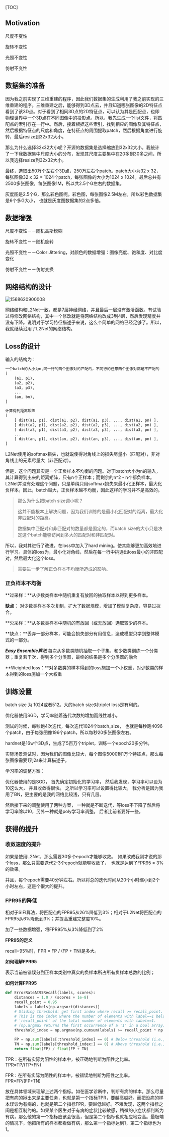 [TOC]



## Motivation

尺度不变性

旋转不变性

光照不变性

仿射不变性



## 数据集的准备

因为我之前实现了三维重建的程序，因此我们数据集的生成利用了我之前实现的三维重建的程序。三维重建之后，能够得到3D点云，并且知道哪张图像的2D特征点看到了该3D点。对于看到了相同3D点的2D特征点，可以认为其是匹配点，也即物理世界中一个3D点在不同图像中的投影点。所以，我先生成一个list文件，将匹配点的索引存在一行中。然后，接着根据这些索引，找到相应的图像及其特征点，然后根据特征点的尺度和角度，在特征点的周围提取patch，然后根据角度进行旋转，最后resize到32x32大小。



那么为什么选择32x32大小呢？开源的数据集是选择缩放到32x32大小。我统计了一下我数据集中尺度大小的分布，发现其尺度主要集中在20多到30多之间，所以我选择resize到32x32大小。





最终，选取出50万个左右个3D点，250万左右个patch。patch大小为32 x 32，每张图像32 x 32 = 1024个patch，每张图像的大小为1024 x 1024。最后总共有2500多张图像，每张图像1M，所以共2.5个G左右的数据集。



灰度图是2.5个G，那么彩色图呢。彩色图，每张图像2.5M左右，所以彩色数据集是6个多G大小， 也就是灰度图数据集的2点多倍。





## 数据增强

尺度不变性－－随机高斯模糊

旋转不变性－－随机旋转

光照不变性－－Color Jittering，对颜色的数据增强：图像亮度、饱和度、对比度变化

仿射不变性－－仿射变换



## 网络结构的设计

![1568620900008](assets/基于深度学习的特征描述子.asset/1568620900008.png)

网络结构和L2Net一致，都是7层神经网络，并且最后一层没有激活函数。有试验过将修改网络结构，其中一个修改就是将网络结构改成3到4层，然后发现精度并没有下降。说明对于学习特征描述子来说，这么个简单的网络已经足够了。所以，我就继续沿用了L2Net的网络结构。





## Loss的设计

输入的结构为：

```python
一个batch的大小为n,同一行的两个图像对的匹配的，不同行的任意两个图像对都是不匹配的
[
    (a1, p1),
    (a2, p2),
    (a3, p3),
    ...
    (an, bn),
]

计算得到距离矩阵
[
    [ dist(a1, p1), dist(a1, p2), dist(a1, p3), ..., dist(a1, pn) ],
    [ dist(a2, p1), dist(a2, p2), dist(a2, p3), ..., dist(a2, pn) ],
    [ dist(a3, p1), dist(a3, p2), dist(a3, p3), ..., dist(a3, pn) ],
    ...
    [ dist(an, p1), dist(an, p2), dist(an, p3), ..., dist(an, pn) ],
]


```



L2Net使用的softmax损失，也就说使得对角线上的损失尽量小（匹配对），非对角线上的元素尽量大（非匹配对）。

但是，这个问题其实是一个正负样本不均衡的问题。对于batch大小为n的输入，其计算得到出来的距离矩阵，只有n个正样本；而剩余的n^2 - n个都负样本。L2Net并没有处理这个问题，只是单纯只用softmax损失来最小化正样本，最大化负样本。因此，batch越大，正负样本越不均衡，因此这样的学习并不是高效的。



> 那么为什么把batch size调小呢？
>
> 这并不能根本上解决问题，因为我们训练的是最小化匹配对的距离，最大化非匹配对的距离。
>
> 数据集中匹配对和非匹配对的数量都是固定的，而batch size的大小只是决定这个batch能够访问到多大的匹配对和非匹配对。



所以，我对其进行了改进，在loss中加入了hard mining。使其能够更加高效地进行学习。具体的loss为，最小化对角线，然后在每一行中挑选出loss最小的非匹配对，然后最大化这个loss。



> 需要进一步了解正负样本不均衡所造成的影响。

### 正负样本不均衡

**过采样：**从少数类样本中随机重复有放回的抽取样本以得到更多样本。

**缺点**： 对少数类样本多次复制，扩大了数据规模，增加了模型复杂度，容易过拟合。



**欠采样：**从多数类样本中随机的有放回（或无放回）选取较少的样本。

**缺点：**丢弃一部分样本，可能会损失部分有用信息，造成模型只学到整体模式的一部分。

***Easy Ensemble算法***
每次从多数类随机抽取一个子集，和少数类训练一个分类器；重复若干次，得到多个分类器，最终的结果是多个分类器的融合



**Weighted loss：**对多数类的样本得到的loss施加一个小权重，对少数类的样本得到的loss施加一个大权重







## 训练设置

batch size 为 1024或者512。大的batch size对triplet loss是有利的。

优化器使用SGD，学习率随着迭代次数的增加而线性减小。

测试的时候，每秒跑4次迭代，每次迭代1024个batch_size， 也就是每秒跑4096个patch，由于每张图像196个patch，所以每秒20多张图像左右。



hardnet是16w个3D点，生成了5百万个triplet，训练一个epoch20多分钟。



实际场景测试时，因为我们的图像比较大，每个图像5000到1万个特征点，那么每张图像需要1到2s来计算描述子。



学习率的调整方案：

优化器使用的是SGD， 首先确定初始化的学习率， 然后我发现，学习率可以设为10这么大， 并且收敛得很快。 之所以学习率可以设置得比较大， 我分析是因为我用了BN，更主要的是我的网络比较浅，只有几层。



然后接下来的调整使用了两种方案，  一种就是不断迭代，等loss不下降了然后将学习率除以10，另外一种就是poly学习率调整。  后者比前者要好一些，





## 获得的提升



### 收敛速度的提升

如果是使用L2Net，那么需要30多个epoch才能够收敛。　如果改成我刚才说的那个loss，那么只需要迭代2-3个epoch就能够收敛了，　也就是达到了FPR95 = 3%的效果。

并且，每个epoch需要40分钟左右。所以将总的迭代时间从20个小时缩小到2个小时左右，这是个很大的提升。



### FPR95的降低

相对于SIFI算法，将匹配点的FPR95从26%降低到3%；相对于L2Net将匹配点的FPR95从6%降低到3%；并提高重建完整度10%。



加了一些数据增强，将FPR95%从3%降低到了2%



**FPR95的定义**

recall=95%时，FPR = FP / (FP + TN)是多大。

**如何理解FPR95**

表示当前被错误分到正样本类别中真实的负样本所占所有负样本总数的比例；

**如何计算FPR95**

```python
def ErrorRateAt95Recall(labels, scores):
    distances = 1.0 / (scores + 1e-8)
    recall_point = 0.95
    labels = labels[np.argsort(distances)]
    # Sliding threshold: get first index where recall >= recall_point. 
    # This is the index where the number of elements with label==1 below the threshold reaches a fraction of 
    # 'recall_point' of the total number of elements with label==1. 
    # (np.argmax returns the first occurrence of a '1' in a bool array). 
    threshold_index = np.argmax(np.cumsum(labels) >= recall_point * np.sum(labels))

    FP = np.sum(labels[:threshold_index] == 0) # Below threshold (i.e., labelled positive), but should be negative
    TN = np.sum(labels[threshold_index:] == 0) # Above threshold (i.e., labelled negative), and should be negative
    return float(FP) / float(FP + TN)

```



TPR：在所有实际为阳性的样本中，被正确地判断为阳性之比率。TPR=TP/(TP+FN)

FPR：在所有实际为阴性的样本中，被错误地判断为阳性之比率。FPR=FP/(FP+TN)

放在具体领域来理解上述两个指标。如在医学诊断中，判断有病的样本。那么尽量把有病的揪出来是主要任务，也就是第一个指标TPR，要越高越好。而把没病的样本误诊为有病的，也就是第二个指标FPR，要越低越好。不难发现，这两个指标之间是相互制约的。如果某个医生对于有病的症状比较敏感，稍微的小症状都判断为有病，那么他的第一个指标应该会很高，但是第二个指标也就相应地变高。最极端的情况下，他把所有的样本都看做有病，那么第一个指标达到1，第二个指标也为1。